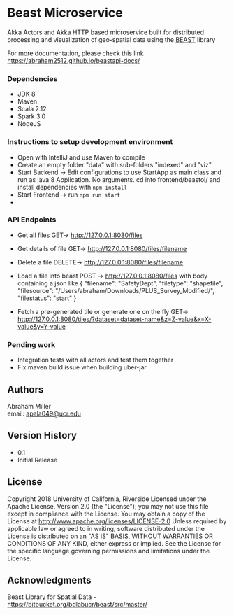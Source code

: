 # Beast Microservice

Akka Actors and Akka HTTP based microservice built for distributed processing and visualization of geo-spatial data using the [BEAST](https://bitbucket.org/bdlabucr/beast/src/master/) library

For more documentation, please check this link https://abraham2512.github.io/beastapi-docs/

### Dependencies
* JDK 8 
* Maven 
* Scala 2.12
* Spark 3.0
* NodeJS

### Instructions to setup development environment
* Open with IntelliJ and use Maven to compile 
* Create an empty folder "data" with sub-folders "indexed" and "viz"
* Start Backend -> Edit configurations to use StartApp as main class and run as java 8 Application. No arguments.
cd into frontend/beastol/ and install dependencies with `npm install`
* Start Frontend -> run `npm run start`
* 

### API Endpoints
* Get all files GET-> http://127.0.0.1:8080/files
* Get details of file GET->  http://127.0.0.1:8080/files/filename
* Delete a file DELETE-> http://127.0.0.1:8080/files/filename

* Load a file into beast POST -> http://127.0.0.1:8080/files
    with body containing a json like
 {
  "filename": "SafetyDept",
  "filetype": "shapefile",
  "filesource": "/Users/abraham/Downloads/PLUS_Survey_Modified/",
  "filestatus": "start"
  }
* Fetch a pre-generated tile or generate one on the fly 
    GET-> http://127.0.0.1:8080/tiles/?dataset=dataset-name&z=Z-value&x=X-value&y=Y-value


### Pending work

* Integration tests with all actors and test them together
* Fix maven build issue when building uber-jar

## Authors

Abraham Miller  
email: apala049@ucr.edu 

## Version History

* 0.1
* Initial Release

## License

Copyright 2018 University of California, Riverside
Licensed under the Apache License, Version 2.0 (the "License");
you may not use this file except in compliance with the License.
You may obtain a copy of the License at http://www.apache.org/licenses/LICENSE-2.0
Unless required by applicable law or agreed to in writing, software
distributed under the License is distributed on an "AS IS" BASIS,
WITHOUT WARRANTIES OR CONDITIONS OF ANY KIND, either express or implied.
See the License for the specific language governing permissions and
limitations under the License.

## Acknowledgments
Beast Library for Spatial Data - https://bitbucket.org/bdlabucr/beast/src/master/

